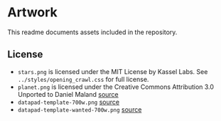 # Artwork

This readme documents assets included in the repository.

## License

* `stars.png` is licensed under the MIT License by Kassel Labs. See `../styles/opening_crawl.css` for full license.
* `planet.png` is licensed under the Creative Commons Attribution 3.0 Unported to Daniel Maland [source](https://www.deviantart.com/dmaland/art/469813943)
* `datapad-template-700w.png` [source](https://www.reddit.com/r/swrpg/comments/6r7i9x/datapad_template/)
* `datapad-template-wanted-700w.png` [source](https://www.reddit.com/r/swrpg/comments/jzsqf8/a_custom_bounty_posting_screen_i_made_for_my/)
